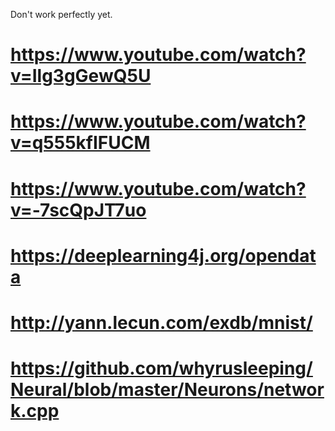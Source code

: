 
Don't work perfectly yet.

# https://www.youtube.com/watch?v=Ilg3gGewQ5U
# https://www.youtube.com/watch?v=q555kfIFUCM
# https://www.youtube.com/watch?v=-7scQpJT7uo
# https://deeplearning4j.org/opendata
# http://yann.lecun.com/exdb/mnist/
# https://github.com/whyrusleeping/Neural/blob/master/Neurons/network.cpp
